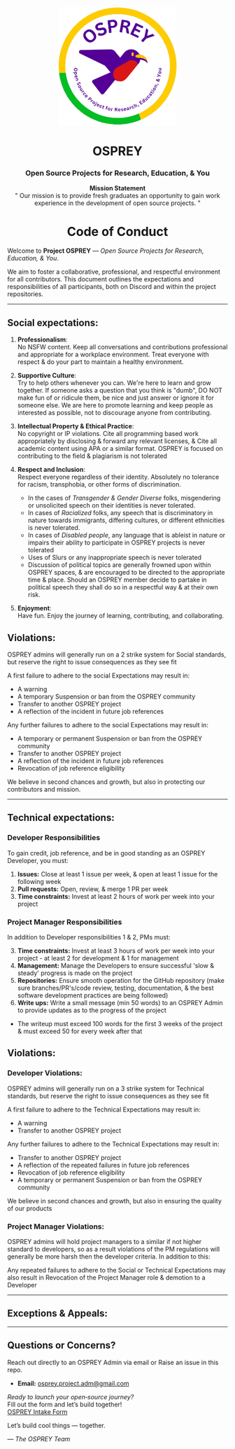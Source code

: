 <div align="center">

<a href="https://github.com/almsam/OSPREY">
  <img src="OSPREY logo.png" alt="Logo" width="270" height="270">
</a>

<h1 align="center">OSPREY</h1>
<h3 align="center">Open Source Projects for Research, Education, & You</h3>

<p align="center">
  <strong>Mission Statement</strong><br>
  " Our mission is to provide fresh graduates an opportunity to gain work experience in the development of open source projects. "

</p>

<h1 align="center">Code of Conduct</h1>

</div>

Welcome to **Project OSPREY** — *Open Source Projects for Research, Education, & You*.

We aim to foster a collaborative, professional, and respectful environment for all contributors. This document outlines the expectations and responsibilities of all participants, both on Discord and within the project repositories.

---

## Social expectations:

1. **Professionalism**:  
   No NSFW content. Keep all conversations and contributions professional and appropriate for a workplace environment. Treat everyone with respect & do your part to maintain a healthy environment.

2. **Supportive Culture**:  
   Try to help others whenever you can. We're here to learn and grow together. If someone asks a question that you think is "dumb", DO NOT make fun of or ridicule them, be nice and just answer or ignore it for someone else. We are here to promote learning and keep people as interested as possible, not to discourage anyone from contributing.

3. **Intellectual Property & Ethical Practice**:  
   No copyright or IP violations. Cite all programming based work appropriately by disclosing & forward any relevant licenses, & Cite all academic content using APA or a similar format. OSPREY is focused on contributing to the field & plagiarism is not tolerated

4. **Respect and Inclusion**:  
   Respect everyone regardless of their identity. Absolutely no tolerance for racism, transphobia, or other forms of discrimination.
    - In the cases of *Transgender & Gender Diverse* folks, misgendering or unsolicited speech on their identities is never tolerated.
    - In cases of *Racialized* folks, any speech that is discriminatory in nature towards immigrants, differing cultures, or different ethnicities is never tolerated.
    - In cases of *Disabled people*, any language that is ableist in nature or impairs their ability to participate in OSPREY projects is never tolerated
    - Uses of Slurs or any inappropriate speech is never tolerated
    - Discussion of political topics are generally frowned upon within OSPREY spaces, & are encouraged to be directed to the appropriate time & place. Should an OSPREY member decide to partake in political speech they shall do so in a respectful way & at their own risk.

5. **Enjoyment**:  
   Have fun. Enjoy the journey of learning, contributing, and collaborating.

## Violations:

OSPREY admins will generally run on a 2 strike system for Social standards, but reserve the right to issue consequences as they see fit

A first failure to adhere to the social Expectations may result in:

- A warning 
- A temporary Suspension or ban from the OSPREY community
- Transfer to another OSPREY project
- A reflection of the incident in future job references

Any further failures to adhere to the social Expectations may result in:

- A temporary or permanent Suspension or ban from the OSPREY community
- Transfer to another OSPREY project
- A reflection of the incident in future job references
- Revocation of job reference eligibility  

We believe in second chances and growth, but also in protecting our contributors and mission.

---

## Technical expectations:

### Developer Responsibilities

To gain credit, job reference, and be in good standing as an OSPREY Developer, you must:

1. **Issues:** Close at least 1 issue per week, & open at least 1 issue for the following week
2. **Pull requests:** Open, review, & merge 1 PR per week
3. **Time constraints:** Invest at least 2 hours of work per week into your project

### Project Manager Responsibilities

In addition to Developer responsibilities 1 & 2, PMs must:

3. **Time constraints:** Invest at least 3 hours of work per week into your project - at least 2  for development & 1 for management
4. **Management:** Manage the Developers to ensure successful 'slow & steady' progress is made on the project
5. **Repositories:** Ensure smooth operation for the GitHub repository (make sure branches/PR's/code review, testing, documentation, & the best software development practices are being followed)
6. **Write ups:** Write a small message (min 50 words) to an OSPREY Admin to provide updates as to the progress of the project

- The writeup must exceed 100 words for the first 3 weeks of the project & must exceed 50 for every week after that

## Violations:

### Developer Violations:

OSPREY admins will generally run on a 3 strike system for Technical standards, but reserve the right to issue consequences as they see fit

A first failure to adhere to the Technical Expectations may result in:

- A warning 
- Transfer to another OSPREY project

Any further failures to adhere to the Technical Expectations may result in:

- Transfer to another OSPREY project
- A reflection of the repeated failures in future job references
- Revocation of job reference eligibility
- A temporary or permanent Suspension or ban from the OSPREY community

We believe in second chances and growth, but also in ensuring the quality of our products


### Project Manager Violations:

OSPREY admins will hold project managers to a similar if not higher standard to developers, so as a result violations of the PM regulations will generally be more harsh then the developer criteria. In addition to this:

Any repeated failures to adhere to the Social or Technical Expectations may also result in Revocation of the Project Manager role & demotion to a Developer

---

## Exceptions & Appeals:

---

## Questions or Concerns?

Reach out directly to an OSPREY Admin via email or Raise an issue in this repo.

- **Email:** osprey.project.adm@gmail.com  


*Ready to launch your open‑source journey?*  
Fill out the form and let’s build together!  
[OSPREY Intake Form](https://forms.gle/7pdDQtkV4XDXB1TE9)

Let’s build cool things — together.

— *The OSPREY Team*